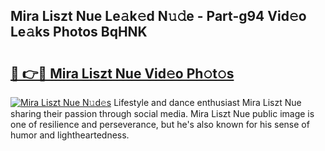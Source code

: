 ## Mira Liszt Nue Le𝚊k𝚎d N𝚞𝚍e - Part-g94 Vid𝚎o Le𝚊ks Photos BqHNK

# <h2><a href="http://fb4xdce.evod.top/?m=Mira+Liszt+Nue">🔗 👉🔴 Mira Liszt Nue Vid𝚎o Ph𝚘t𝚘s</a></h2>

[![Mira Liszt Nue N𝚞d𝚎s](https://i.imgur.com/8V9OHl7.gif)](http://fb4xdce.evod.top/?m=Mira+Liszt+Nue)
Lifestyle and dance enthusiast Mira Liszt Nue sharing their passion through social media. Mira Liszt Nue public image is one of resilience and perseverance, but he's also known for his sense of humor and lightheartedness. 
